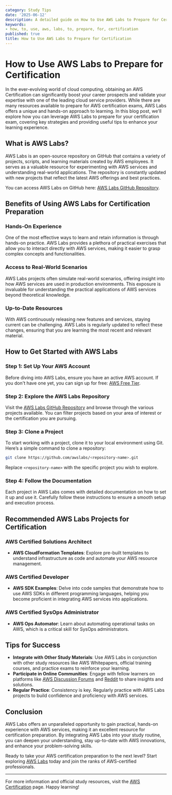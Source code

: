 ```yaml
---
category: Study Tips
date: '2025-06-12'
description: A detailed guide on How to Use AWS Labs to Prepare for Certification
keywords:
- how, to, use, aws, labs, to, prepare, for, certification
published: true
title: How to Use AWS Labs to Prepare for Certification
---
```


# How to Use AWS Labs to Prepare for Certification

In the ever-evolving world of cloud computing, obtaining an AWS Certification can significantly boost your career prospects and validate your expertise with one of the leading cloud service providers. While there are many resources available to prepare for AWS certification exams, AWS Labs offers a unique and hands-on approach to learning. In this blog post, we'll explore how you can leverage AWS Labs to prepare for your certification exam, covering key strategies and providing useful tips to enhance your learning experience.

## What is AWS Labs?

AWS Labs is an open-source repository on GitHub that contains a variety of projects, scripts, and learning materials created by AWS employees. It serves as a valuable resource for experimenting with AWS services and understanding real-world applications. The repository is constantly updated with new projects that reflect the latest AWS offerings and best practices.

You can access AWS Labs on GitHub here: [AWS Labs GitHub Repository](https://github.com/awslabs).

## Benefits of Using AWS Labs for Certification Preparation

### Hands-On Experience

One of the most effective ways to learn and retain information is through hands-on practice. AWS Labs provides a plethora of practical exercises that allow you to interact directly with AWS services, making it easier to grasp complex concepts and functionalities.

### Access to Real-World Scenarios

AWS Labs projects often simulate real-world scenarios, offering insight into how AWS services are used in production environments. This exposure is invaluable for understanding the practical applications of AWS services beyond theoretical knowledge.

### Up-to-Date Resources

With AWS continuously releasing new features and services, staying current can be challenging. AWS Labs is regularly updated to reflect these changes, ensuring that you are learning the most recent and relevant material.

## How to Get Started with AWS Labs

### Step 1: Set Up Your AWS Account

Before diving into AWS Labs, ensure you have an active AWS account. If you don't have one yet, you can sign up for free: [AWS Free Tier](https://aws.amazon.com/free/).

### Step 2: Explore the AWS Labs Repository

Visit the [AWS Labs GitHub Repository](https://github.com/awslabs) and browse through the various projects available. You can filter projects based on your area of interest or the certification you are pursuing.

### Step 3: Clone a Project

To start working with a project, clone it to your local environment using Git. Here’s a simple command to clone a repository:

```bash
git clone https://github.com/awslabs/<repository-name>.git
```

Replace `<repository-name>` with the specific project you wish to explore.

### Step 4: Follow the Documentation

Each project in AWS Labs comes with detailed documentation on how to set it up and use it. Carefully follow these instructions to ensure a smooth setup and execution process.

## Recommended AWS Labs Projects for Certification

### AWS Certified Solutions Architect

- **AWS CloudFormation Templates**: Explore pre-built templates to understand infrastructure as code and automate your AWS resource management.

### AWS Certified Developer

- **AWS SDK Examples**: Delve into code samples that demonstrate how to use AWS SDKs in different programming languages, helping you become proficient in integrating AWS services into applications.

### AWS Certified SysOps Administrator

- **AWS Ops Automator**: Learn about automating operational tasks on AWS, which is a critical skill for SysOps administrators.

## Tips for Success

- **Integrate with Other Study Materials**: Use AWS Labs in conjunction with other study resources like AWS Whitepapers, official training courses, and practice exams to reinforce your learning.
- **Participate in Online Communities**: Engage with fellow learners on platforms like [AWS Discussion Forums](https://forums.aws.amazon.com/index.jspa) and [Reddit](https://www.reddit.com/r/aws/) to share insights and solutions.
- **Regular Practice**: Consistency is key. Regularly practice with AWS Labs projects to build confidence and proficiency with AWS services.

## Conclusion

AWS Labs offers an unparalleled opportunity to gain practical, hands-on experience with AWS services, making it an excellent resource for certification preparation. By integrating AWS Labs into your study routine, you can deepen your understanding, stay up-to-date with AWS innovations, and enhance your problem-solving skills.

Ready to take your AWS certification preparation to the next level? Start exploring [AWS Labs](https://github.com/awslabs) today and join the ranks of AWS-certified professionals.

---

For more information and official study resources, visit the [AWS Certification](https://aws.amazon.com/certification/) page. Happy learning!